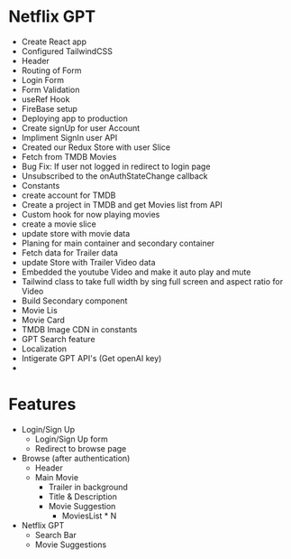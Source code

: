 # Netflix GPT

- Create React app
- Configured TailwindCSS
- Header
- Routing of Form
- Login Form
- Form Validation
- useRef Hook
- FireBase setup
- Deploying app to production
- Create signUp for user Account
- Impliment SignIn user API
- Created our Redux Store with user Slice
- Fetch from TMDB Movies
- Bug Fix: If user not logged in redirect to login page 
- Unsubscribed to the onAuthStateChange callback
- Constants
- create account for TMDB
- Create a project in TMDB and get Movies list from API
- Custom hook for now playing movies
- create a movie slice
- update store with movie data
- Planing for main container and secondary container
- Fetch data for Trailer data
- update Store with Trailer Video data
- Embedded the youtube Video and make it auto play and mute
- Tailwind class to take full width by sing full screen and aspect ratio for Video
- Build Secondary component
- Movie Lis
- Movie Card
- TMDB Image CDN in constants
- GPT Search feature
- Localization
- Intigerate GPT API's (Get openAI key)
- 


# Features
- Login/Sign Up
    - Login/Sign Up form
    - Redirect to browse page 
- Browse (after authentication)
    - Header
    - Main Movie
        - Trailer in background
        - Title & Description
        - Movie Suggestion
            - MoviesList * N
- Netflix GPT
    - Search Bar
    - Movie Suggestions
